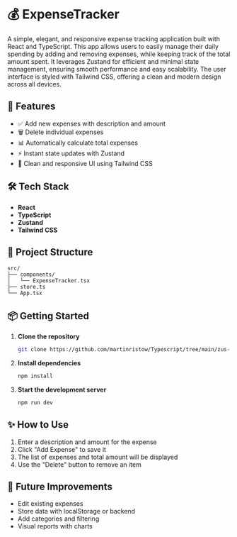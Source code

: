 # 💰 ExpenseTracker

A simple, elegant, and responsive expense tracking application built with React and TypeScript. This app allows users to
easily manage their daily spending by adding and removing expenses, while keeping track of the total amount spent. It
leverages Zustand for efficient and minimal state management, ensuring smooth performance and easy scalability. The user
interface is styled with Tailwind CSS, offering a clean and modern design across all devices.

## 🚀 Features

- ✅ Add new expenses with description and amount
- 🗑️ Delete individual expenses
- 📊 Automatically calculate total expenses
- ⚡ Instant state updates with Zustand
- 🎨 Clean and responsive UI using Tailwind CSS

## 🛠️ Tech Stack

- **React**
- **TypeScript**
- **Zustand**
- **Tailwind CSS**

## 📂 Project Structure

    src/
    ├── components/
    │   └── ExpenseTracker.tsx
    ├── store.ts
    └── App.tsx

## 📦 Getting Started

1. **Clone the repository**
   ```bash
   git clone https://github.com/martinristow/Typescript/tree/main/zus-projects/ExpenseTracker

2. **Install dependencies**
    ```bash
    npm install

3. **Start the development server**
    ```bash
   npm run dev

## ✨ How to Use

1. Enter a description and amount for the expense
2. Click "Add Expense" to save it
3. The list of expenses and total amount will be displayed
4. Use the "Delete" button to remove an item

## 🔮 Future Improvements

- Edit existing expenses
- Store data with localStorage or backend
- Add categories and filtering
- Visual reports with charts